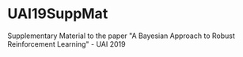 # UAI19SuppMat
Supplementary Material to the paper "A Bayesian Approach to Robust Reinforcement Learning" - UAI 2019
